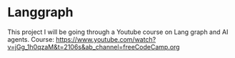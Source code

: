 # Langgraph

This project I will be going through a Youtube course on Lang graph and AI agents.
Course: https://www.youtube.com/watch?v=jGg_1h0qzaM&t=2106s&ab_channel=freeCodeCamp.org
